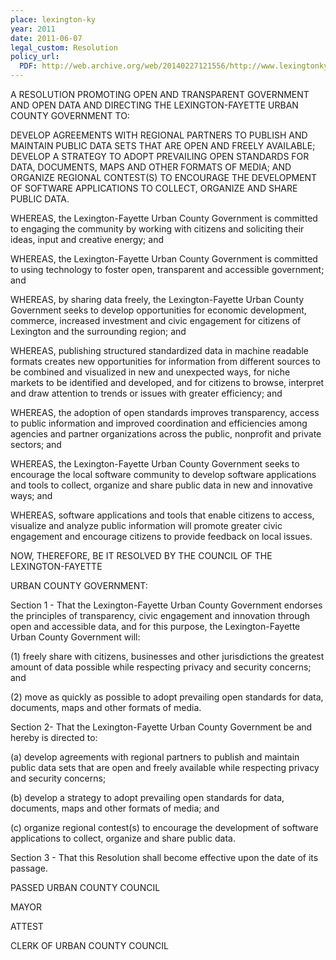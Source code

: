 ```yaml
---
place: lexington-ky
year: 2011
date: 2011-06-07
legal_custom: Resolution
policy_url:
  PDF: http://web.archive.org/web/20140227121556/http://www.lexingtonky.gov/Modules/ShowDocument.aspx?documentid=16343
---
```


<p>A RESOLUTION PROMOTING OPEN AND TRANSPARENT GOVERNMENT AND OPEN DATA AND DIRECTING THE LEXINGTON-FAYETTE URBAN COUNTY GOVERNMENT TO:</p> <p>DEVELOP AGREEMENTS WITH REGIONAL PARTNERS TO PUBLISH AND MAINTAIN PUBLIC DATA SETS THAT ARE OPEN AND FREELY AVAILABLE; DEVELOP A STRATEGY TO ADOPT PREVAILING OPEN STANDARDS FOR DATA, DOCUMENTS, MAPS AND OTHER FORMATS OF MEDIA; AND ORGANIZE REGIONAL CONTEST(S) TO ENCOURAGE THE DEVELOPMENT OF SOFTWARE APPLICATIONS TO COLLECT, ORGANIZE AND SHARE PUBLIC DATA.</p> <p>WHEREAS, the Lexington-Fayette Urban County Government is committed to engaging the community by working with citizens and soliciting their ideas, input and creative energy; and</p> <p>WHEREAS, the Lexington-Fayette Urban County Government is committed to using technology to foster open, transparent and accessible government; and</p> <p>WHEREAS, by sharing data freely, the Lexington-Fayette Urban County Government seeks to develop opportunities for economic development, commerce, increased investment and civic engagement for citizens of Lexington and the surrounding region; and</p> <p>WHEREAS, publishing structured standardized data in machine readable formats creates new opportunities for information from different sources to be combined and visualized in new and unexpected ways, for niche markets to be identified and developed, and for citizens to browse, interpret and draw attention to trends or issues with greater efficiency; and</p> <p>WHEREAS, the adoption of open standards improves transparency, access to public information and improved coordination and efficiencies among agencies and partner organizations across the public, nonprofit and private sectors; and</p> <p>WHEREAS, the Lexington-Fayette Urban County Government seeks to encourage the local software community to develop software applications and tools to collect, organize and share public data in new and innovative ways; and</p> <p>WHEREAS, software applications and tools that enable citizens to access, visualize and analyze public information will promote greater civic engagement and encourage citizens to provide feedback on local issues.</p> <p>NOW, THEREFORE, BE IT RESOLVED BY THE COUNCIL OF THE LEXINGTON-FAYETTE</p> <p>URBAN COUNTY GOVERNMENT:</p> <p>Section 1 - That the Lexington-Fayette Urban County Government endorses the principles of transparency, civic engagement and innovation through open and accessible data, and for this purpose, the Lexington-Fayette Urban County Government will:</p> <p>(1) freely share with citizens, businesses and other jurisdictions the greatest amount of data possible while respecting privacy and security concerns; and</p> <p>(2) move as quickly as possible to adopt prevailing open standards for data, documents, maps and other formats of media.</p> <p>Section 2- That the Lexington-Fayette Urban County Government be and hereby is directed to:</p> <p>(a) develop agreements with regional partners to publish and maintain public data sets that are open and freely available while respecting privacy and security concerns;</p> <p>(b) develop a strategy to adopt prevailing open standards for data, documents, maps and other formats of media; and</p> <p>(c) organize regional contest(s) to encourage the development of software applications to collect, organize and share public data.</p> <p>Section 3 - That this Resolution shall become effective upon the date of its passage.</p> <p>PASSED URBAN COUNTY COUNCIL</p> <p>MAYOR</p> <p>ATTEST</p> <p>CLERK OF URBAN COUNTY COUNCIL</p> <p/> <p/> <p/> <p/> <p/> <p/> <p/> <p/> <p/> <p/> <p/> <p/>
